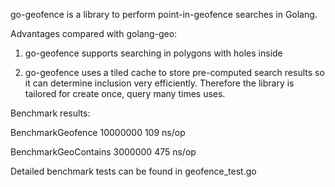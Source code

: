 go-geofence is a library to perform point-in-geofence searches in Golang.

Advantages compared with golang-geo: 

1. go-geofence supports searching in polygons with holes inside

2. go-geofence uses a tiled cache to store pre-computed search results so it can determine inclusion very efficiently. Therefore the library is tailored for create once, query many times uses.

Benchmark results:

BenchmarkGeofence	10000000	       109 ns/op

BenchmarkGeoContains	 3000000	       475 ns/op

Detailed benchmark tests can be found in geofence_test.go

